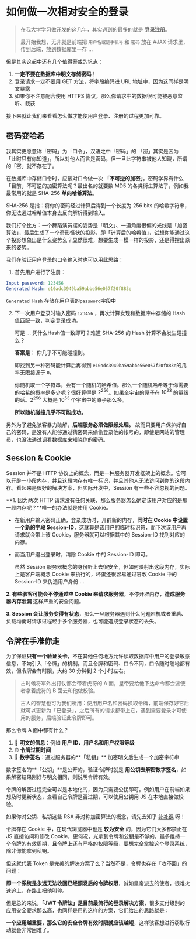 # 如何做一次相对安全的登录

> 在我大学学习做开发的这几年，其实遇到的最多的就是 **登录注册**。
>
> 最开始我想，无非就是前端把 `用户名或是手机号` 和 `密码` 放在 AJAX 请求里，传到后端，放到数据库里一存 ...

但是其实这起中还有几个值得警戒的坑点：

1. **一定不要在数据库中明文存储密码！**
2. 登录请求一定不要用 GET 方法，将字段编码进 URL 地址中，因为这同样是明文暴露
3. 如果你不注意配合使用 HTTPS 协议，那么你请求中的数据很可能被恶意监听、截获

接下来就让我们来看看怎么做才能使用户登录、注册的过程更加可靠。



## 密码变哈希

我其实更愿意称「密码」为「口令」，汉语之中「密码」的 「密」其实是因为 「此时只有你知道」，所以对他人而言是密码，但一旦此字符串被他人知晓，所谓的「密」就不存在了。

在数据库中存储口令时，应该对口令做一次 **「不可逆的加密」**。密码学界有什么「目前」不可逆的加密算法呢？最出名的就要数 MD5 的各类衍生算法了，例如我最常用的就是 SHA-256 **单向哈希算法**。

SHA-256 是指：将你的密码经过计算后得到一个长度为 256 bits 的哈希字符串，你无法通过哈希值本身去反向解析得到输入。

我们打个比方：一个舞蹈演员摆的姿势是「明文」、一道角度很偏的光线是「加密算法」，最后生成了一个奇形怪状的投影，即「计算后的哈希值」，试想你能通过这个投影想象出是什么姿势么？显然很难，想要生成一模一样的投影，还是得摆出原来的姿势。

我们在验证用户登录的口令输入时也可以用此思路：

1. 首先用户进行了注册：

```yaml
Input password: 123456
Generated Hash: e10adc3949ba59abbe56e057f20f883e
```

`Generated Hash` 存储在用户表的`password`字段中

2. 下一次用户登录时输入密码 `123456` ，再次计算发现和数据库中存储的 Hash 值匹配一致，判定登录成功。

   可是 ... 凭什么Hash值一致即可？难道 SHA-256 的 Hash 计算不会发生碰撞么？

   **答案是：** 你几乎不可能碰撞到。

   即找到另一种密码能计算后再得到 `e10adc3949ba59abbe56e057f20f883e`的几率无限接近于 `0`。

   你随机取一个字符串，会有一个随机的哈希值。那么一个随机哈希等于你需要的哈希的概率是多少呢？很好算得是 $2^256$。如果全宇宙的原子在 $10^23$ 的量级的话。$2^256$ 大概是 $10^53$ 个宇宙中的原子那么多。

   **所以随机碰撞几乎不可能成功。**

   

另外为了避免骇客暴力破解，**后端服务必须做限频处理。**
故而只要用户保护好自己的密码，是没有人能够通过猜密码来偷偷登录他的帐号的，即使是网站的管理员，也没法通过调看数据库来知晓你的密码。

## Session & Cookie

Session 并不是 HTTP 协议上的概念，而是一种服务器开发框架上的概念。它可以开辟一小段内存，并且这段内存有唯一标识，并且其他人无法访问到你的这段内存。看起来是很好的解决方案，但实际开发中，Session 有一些不容忽视的问题。

**1. 因为两次 HTTP 请求没有任何关联，那么服务器怎么确定该用户对应的是那一段内存呢？**唯一的办法就是使用 Cookie。

- 在新用户输入密码正确，登录成功时，开辟新的内存，**同时在 Cookie 中设置一个新的字段 Session-ID**，这就算是该用户的临时标识符，而下次该用户再请求就会带上该 Cookie，服务器就可以根据其中的 Session-ID 找到对应的内存。

- 而当用户退出登录时，清除 Cookie 中的 Session-ID 即可。

  虽然 Session 服务器概念的身份听上去很安全，但如何映射出这段内存，实际上是客户端概念 Cookie 来执行的，坏蛋还很容易通过篡改 Cookie 中的 Session-ID 来伪造用户身份 ...

**2. 有些骇客可能会不停通过空 Cookie 来请求服务器**，不停开辟内存，**造成服务器内存泄漏** 这样严重的安全问题。

**3. Session 会让服务变得有状态**，那么一旦服务器遇到什么问题宕机或者重启、负载均衡时请求过程经手多个服务器，也可能造成登录状态的丢失。

## 令牌在手准你走

为了保证**只有一个验证关卡**，不在其他任何地方允许读取数据库中用户的登录敏感信息，不妨引入「令牌」的机制。而且令牌和密码、口令不同，口令随时随地都有效，但令牌会有时限，大约 30 分钟到 2 个小时左右。

> 古时候将军外出打仗都会带着虎符的 A 面，皇帝要给他下达命令都会派使者拿着虎符的 B 面去和他做校验。
>
> 古人的智慧也可为我们所用：使用用户名和密码换取令牌，前端保存好它后就可以更新为「已登录」，之后所有的请求都带上它，遇到需要登录才可使用的服务，后端验证此令牌即可。

那么令牌 A 面中都有什么？

1. 📖️ **明文的信息**：例如 **用户 ID、用户名和用户权限等级**
2. ⏰️ **令牌过期时间**
3. 🔐️ **数字签名**：通过服务器的**「私钥」** 加密明文后生成一个加密字符串

数字签名的**「公钥」**是公开的，验证令牌时就是 **用公钥去解密数字签名**，如果解密结果刚好与明文相同，则说明令牌有效。

令牌的解密过程完全可以是本地化的，因为只需要公钥即可。例如用户在前端如果想及时更新状态，查看自己令牌是否过期，可以使用公钥用 JS 在本地直接做校验。

如果你对公钥、私钥这些 RSA 非对称加密算法的概念，请先去知乎 [补补课](https://www.zhihu.com/question/33645891/answer/159643267) 呀！

令牌存在 Cookie 中，在现代浏览器中也是 **较为安全** 的，因为它们大多都禁止在 JS 直接访问和修改 Cookie，更何况，光拿到令牌和公钥是不够的，最多维持一个令牌的有效周期，且令牌上还有严格的权限等级，要想完全掌控这个登录系统，除非你能拿到私钥。

但这就代表 Token 是完美的解决方案了么？当然不是，令牌也存在「收不回」的问题：

**即一个系统是永远无法收回已经颁发后的令牌权限**，诚如皇帝派去的使者，很难火速追上，在路上把他叫停。

但是总的来说，**「JWT 令牌法」是目前最流行的登录解决方案**，很多支付级别的应用安全要求那么高，也同样是用的这样的方案，它们给出的思路就是：

**一个应用越重要，那么它的安全令牌有效时限就应该越短**，这样骇客想进行窃取行动就会非常困难了。